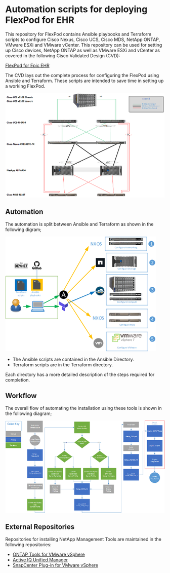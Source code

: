 # Automation scripts for deploying FlexPod for EHR 

This repository for FlexPod contains Ansible playbooks and Terraform scripts to configure Cisco Nexus, Cisco UCS, Cisco MDS, NetApp ONTAP, VMware ESXi and VMware vCenter. This repository can be used for setting up Cisco devices, NetApp ONTAP as well as VMware ESXi and vCenter as covered in the following Cisco Validated Design (CVD): 

[FlexPod for Epic EHR](https://www.cisco.com/c/en/us/td/docs/unified_computing/ucs/UCS_CVDs/flexpod_xseries_vmw_epic.html)

The CVD lays out the complete process for configuring the FlexPod using Ansible and Terraform. These scripts are intended to save time in setting up a working FlexPod.

![block-diagram](./images/Architecture.png)  


## Automation 
The automation is split between Ansible and Terraform as shown in the following digram;

![](images/Automation.png)

- The Ansible scripts are contained in the Ansible Directory. 
- Terraform scripts are in the Terraform directory.   

Each directory has a more detailed description of the steps required for completion. 

## Workflow  

The overall flow of automating the installation using these tools is shown in the following diagram;

![](./images/High-Level_Flow.png) 

## External Repositories 

Repositories for installing NetApp Management Tools are maintained in the following repositories:

- [ONTAP Tools for VMware vSphere](https://github.com/NetApp-Automation/ONTAP-Tools-for-VMware-vSphere)
- [Active IQ Unified Manager](https://github.com/NetApp-Automation/NetApp-AIQUM) 
- [SnapCenter Plug-in for VMware vSphere](https://github.com/NetApp-Automation/SnapCenter-Plug-in-for-VMware-vSphere)
